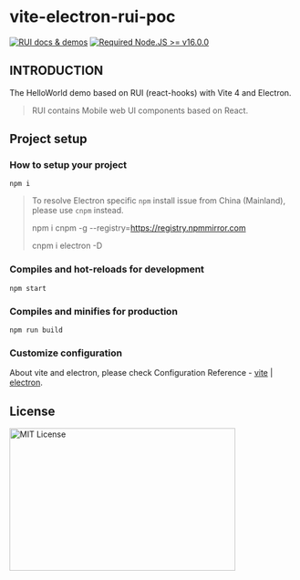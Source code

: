 # vite-electron-rui-poc

<a href="https://nikoni.top/rui-next/" target="_blank"><img src="https://img.shields.io/static/v1?label=&message=RUI%20docs%20%26%20demos&color=3366cc" alt="RUI docs & demos" /></a> [![Required Node.JS >= v16.0.0](https://img.shields.io/static/v1?label=node&message=%3E=16.0.0&logo=node.js&color=3f893e&style=flat)](https://nodejs.org/about/releases)

## INTRODUCTION

The HelloWorld demo based on RUI (react-hooks) with Vite 4 and Electron.

> RUI contains Mobile web UI components based on React.

## Project setup

### How to setup your project

```
npm i
```

> To resolve Electron specific `npm` install issue from China (Mainland), please use `cnpm` instead.
>
> npm i cnpm -g --registry=https://registry.npmmirror.com
>
> cnpm i electron -D

### Compiles and hot-reloads for development

```
npm start
```

### Compiles and minifies for production

```
npm run build
```

### Customize configuration

About vite and electron, please check Configuration Reference - [vite](https://vitejs.dev/config/) | [electron](https://www.electronjs.org/).

## License

<img src="https://nikoni.top/images/niko-mit-react.png" alt="MIT License" width="396" height="250"/>
